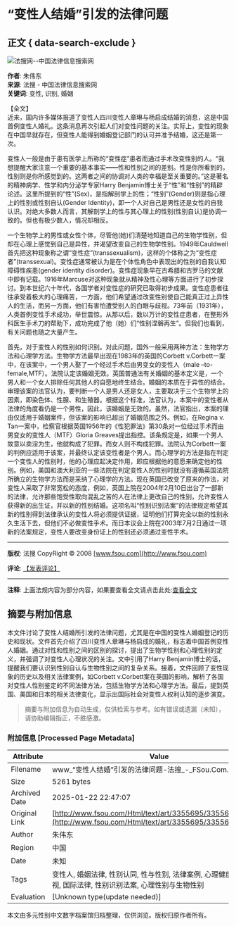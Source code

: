 # “变性人结婚”引发的法律问题

## 正文 { data-search-exclude }


![法搜网--中国法律信息搜索网](http://www.fsou.com/images/fasou_logo.gif)

**作者**: 朱伟东  
**来源**: 法搜 - 中国法律信息搜索网  
**关键词**: 变性, 识别, 婚姻  

【全文】  
近来，国内许多媒体报道了变性人四川变性人章琳与杨启成结婚的消息，这是中国首例变性人婚礼。这条消息再次引起人们对变性问题的关注。实际上，变性的现象在中国早就存在，但变性人能得到婚姻登记部门的认可并准予结婚，这还是第一次。

变性人一般是由于患有医学上所称的“变性症”患者而通过手术改变性别的人。“我想提醒大家注意一个重要的基本事实━━性和性别之间的差别。性是你所看到的，性别则是你所感觉到的。这两者之间的协调对人类的幸福是至关重要的。”这是著名的精神病学、性学和内分泌学专家Harry Benjamin博士关于“性”和“性别”的精辟论述。这里所提到的“性”(Sex)，是指解剖学上的性；“性别”(Gender)则是指心理上的性别或性别自认(Gender Identity)，即一个人对自己是男性还是女性的自我认识。对绝大多数人而言，其解剖学上的性与其心理上的性别(性别自认)是协调一致的。但也有极少数人，情况却相反。

一个生物学上的男性或女性个体，尽管他(她)们清楚地知道自己的生物学性别，但却在心理上感觉到自己是异性，并渴望改变自己的生物学性别。1949年Cauldwell首先把这种现象称之谓“变性症”(transsexualism)，这样的个体称之为“变性症者”(transsexual)。变性症通常被认为是在个体性角色中表现出的性别的自我认知障碍性疾患(gender identity disorder)。变性症现象早在古希腊和古罗马的文献中即有记载。1916年Marcuse对这种现象就从精神及性心理等方面进行了初步探讨。到本世纪六十年代，各国学者对变性症的研究已取得初步成果。变性症患者往往承受着极大的心理痛苦，一方面，他们希望通过改变性别使自己能真正过上异性人的生活，而另一方面，他们有害怕遭受别人的白眼与歧视。73年前（1931年），人类首例变性手术成功，举世震惊。从那以后，数以万计的变性症患者，在整形外科医生手术刀的帮助下，成功完成了他（她）们“性别涅磐再生”。但我们也看到，有关问题也随之大量产生。

首先，对于变性人的性别如何识别。对此问题，国外一般采用两种方法：生物学方法和心理学方法。生物学方法最早出现在1983年的英国的Corbett v.Corbett一案中，在该案中，一个男人娶了一个经过手术后由男变女的变性人（male –to-female,MTF）。法院认定该婚姻无效。英国普通法有关婚姻的基本定义是，一个男人和一个女人排除任何其他人的自愿地终生结合。婚姻的本质在于异性的结合。审理该案的法官认为，要判断一个人是男人还是女人，主要取决于三个生物学上的因素，即染色体、性腺、和生殖器。根据这个标准，法官认为，本案中的变性者从法律的角度看仍是一个男性，因此，该婚姻是无效的。虽然，法官指出，本案的理由仅适用于婚姻案件，但该案的影响已超出了婚姻范围之外。例如，在Regina v. Tan一案中，检察官根据英国1956年的《性犯罪法》第30条对一位经过手术而由男变女的变性人（MTF）Gloria Greaves提出指控。该条规定是，如果一个男人故意以卖淫为生，他就构成了犯罪。而女人则不构成犯罪。法院认为Corbett一案的判例应适用于该案，并最终认定该变性者是个男人。而心理学的方法是指在判定一个变性人的性别时，他的心理应起决定作用，即应根据他的意愿来确定他的性别。例如，美国和澳大利亚的一些法院在判定变性人的性别时就没有遵循英国法院所确立的生物学方法而是采纳了心理学的方法。现在英国已改变了原来的作法，对变性人采取了非常宽松的态度，例如，英国上院在2004年2月10日出台了一部新的法律，允许那些饱受性取向混乱之苦的人在法律上更改自己的性别，允许变性人获得新的出生证，并以新的性别结婚。这项名叫“性别识别法案”的法律规定希望其新的性别得到法律承认的变性人将必须提供证据，证明他们打算完全以新的性别永久生活下去，但他们不必做变性手术。而日本议会上院在2003年7月2日通过一项新的法案规定，变性人要改变身份证上的性别还必须通过变性手术。

---

**版权**: 法搜 CopyRight © 2008 [www.fsou.com](http://www.fsou.com)  

**评论**: [【发表评论】](http://www.fsou.com/forum/)

--- 

**注释**: 上面法规内容为部分内容，如果要查看全文请点击此处:[查看全文](http://vip.chinalawinfo.com/newlaw2002/slc/slc.asp?db=art&gid=335569519)
<!-- tcd_original_link http://www.fsou.com/Html/text/art/3355695/335569519.html -->


## 摘要与附加信息

<!-- tcd_abstract -->
本文件讨论了变性人结婚所引发的法律问题，尤其是在中国的变性人婚姻登记的历史和现状。文件首先介绍了四川变性人章琳与杨启成的婚礼，标志着中国首例变性人婚姻。通过对性和性别之间的区别的探讨，提出了生物学性别和心理性别的定义，并强调了对变性人心理状况的关注。文中引用了Harry Benjamin博士的话，提醒我们要认识到性别自认与生物性别之间的复杂关系。接着，文件回顾了变性现象的历史以及相关法律案例，如Corbett v.Corbett案在英国的影响，解析了各国对变性人性别鉴定的不同法律方法，包括生物学方法和心理学方法。最后，提到英国、美国和日本的相关法律变化，显示出国际社会对变性人权利认知的逐步演变。
<!-- tcd_abstract_end -->

> 摘要与附加信息为自动生成，仅供检索与参考。如有错误或遗漏（未知），请协助编辑指正，不胜感激。

### 附加信息 [Processed Page Metadata]

| Attribute       | Value                                  |
|-----------------|----------------------------------------|
| Filename        | www_“变性人结婚”引发的法律问题-法搜_-_FSou.Com.md                             |
| Size            | 5261 bytes                           |
| Archived Date   | 2025-01-22 22:47:07                             |
| Original Link   | [http://www.fsou.com/Html/text/art/3355695/335569519.html](http://www.fsou.com/Html/text/art/3355695/335569519.html)                       |
| Author          | 朱伟东                               |
| Region          | 中国                               |
| Date            | 未知                                 |
| Tags            | 变性人, 婚姻法律, 性别认同, 性与性别, 法律案例, 心理健康, 讨伐歧视, 国际法律, 性别识别法案, 心理性别与生物性别                                 |
| Evaluation            | [Unknown type(update needed)]                                 |
<!-- tcd_table_end -->

本文由多元性别中文数字档案馆归档整理，仅供浏览。版权归原作者所有。
